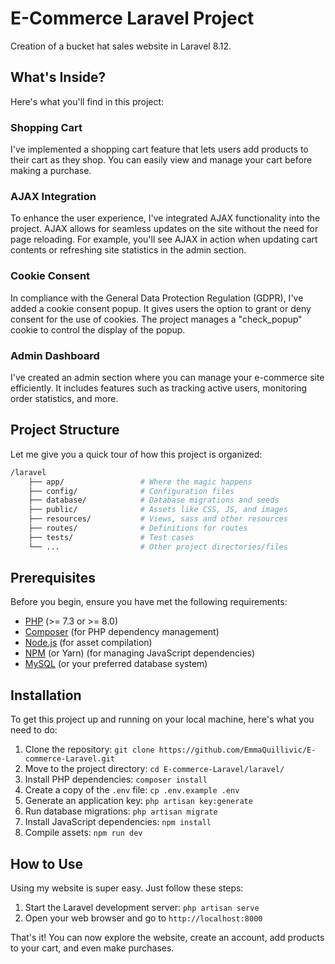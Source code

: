 # E-Commerce Laravel Project

Creation of a bucket hat sales website in Laravel 8.12.

## What's Inside?

Here's what you'll find in this project:

### Shopping Cart

I've implemented a shopping cart feature that lets users add products to their cart as they shop. You can easily view and manage your cart before making a purchase.

### AJAX Integration

To enhance the user experience, I've integrated AJAX functionality into the project. AJAX allows for seamless updates on the site without the need for page reloading. For example, you'll see AJAX in action when updating cart contents or refreshing site statistics in the admin section.

### Cookie Consent

In compliance with the General Data Protection Regulation (GDPR), I've added a cookie consent popup. It gives users the option to grant or deny consent for the use of cookies. The project manages a "check_popup" cookie to control the display of the popup.

### Admin Dashboard

I've created an admin section where you can manage your e-commerce site efficiently. It includes features such as tracking active users, monitoring order statistics, and more.

## Project Structure

Let me give you a quick tour of how this project is organized:

```bash
/laravel
    ├── app/                 # Where the magic happens
    ├── config/              # Configuration files
    ├── database/            # Database migrations and seeds
    ├── public/              # Assets like CSS, JS, and images
    ├── resources/           # Views, sass and other resources
    ├── routes/              # Definitions for routes
    ├── tests/               # Test cases
    └── ...                  # Other project directories/files
```

## Prerequisites

Before you begin, ensure you have met the following requirements:

- [PHP](https://php.net) (>= 7.3 or >= 8.0)
- [Composer](https://getcomposer.org) (for PHP dependency management)
- [Node.js](https://nodejs.org) (for asset compilation)
- [NPM](https://www.npmjs.com) (or Yarn) (for managing JavaScript dependencies)
- [MySQL](https://www.mysql.com) (or your preferred database system)

## Installation

To get this project up and running on your local machine, here's what you need to do:

1. Clone the repository: `git clone https://github.com/EmmaQuillivic/E-commerce-Laravel.git`
2. Move to the project directory: `cd E-commerce-Laravel/laravel/`
3. Install PHP dependencies: `composer install`
4. Create a copy of the `.env` file: `cp .env.example .env`
5. Generate an application key: `php artisan key:generate`
6. Run database migrations: `php artisan migrate`
7. Install JavaScript dependencies: `npm install`
8. Compile assets: `npm run dev`

## How to Use

Using my website is super easy. Just follow these steps:

1. Start the Laravel development server: `php artisan serve`
2. Open your web browser and go to `http://localhost:8000`

That's it! You can now explore the website, create an account, add products to your cart, and even make purchases.
